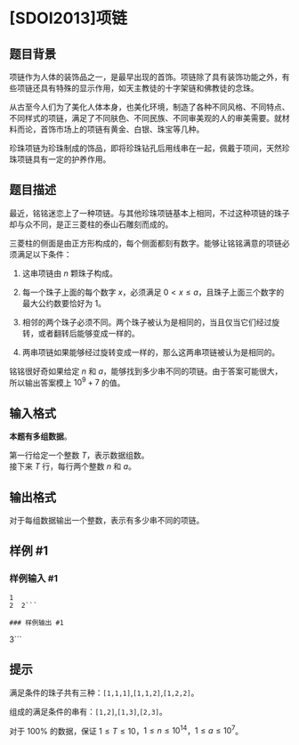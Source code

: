 # [SDOI2013]项链

## 题目背景

项链作为人体的装饰品之一，是最早出现的首饰。项链除了具有装饰功能之外，有些项链还具有特殊的显示作用，如天主教徒的十字架链和佛教徒的念珠。

从古至今人们为了美化人体本身，也美化环境，制造了各种不同风格、不同特点、不同样式的项链，满足了不同肤色、不同民族、不同审美观的人的审美需要。就材料而论，首饰市场上的项链有黄金、白银、珠宝等几种。

珍珠项链为珍珠制成的饰品，即将珍珠钻孔后用线串在一起，佩戴于项间，天然珍珠项链具有一定的护养作用。

## 题目描述

最近，铭铭迷恋上了一种项链。与其他珍珠项链基本上相同，不过这种项链的珠子却与众不同，是正三菱柱的泰山石雕刻而成的。

三菱柱的侧面是由正方形构成的，每个侧面都刻有数字。能够让铭铭满意的项链必须满足以下条件：

1. 这串项链由 $n$ 颗珠子构成。

2. 每一个珠子上面的每个数字 $x$，必须满足 $0<x\le a$，且珠子上面三个数字的最大公约数要恰好为 $1$。

3. 相邻的两个珠子必须不同。两个珠子被认为是相同的，当且仅当它们经过旋转，或者翻转后能够变成一样的。

4. 两串项链如果能够经过旋转变成一样的，那么这两串项链被认为是相同的。 

铭铭很好奇如果给定 $n$ 和 $a$，能够找到多少串不同的项链。由于答案可能很大，所以输出答案模上 $10^{9}+7$ 的值。

## 输入格式

**本题有多组数据**。

第一行给定一个整数 $T$，表示数据组数。  
接下来 $T$ 行，每行两个整数 $n$ 和 $a$。


## 输出格式

对于每组数据输出一个整数，表示有多少串不同的项链。

## 样例 #1

### 样例输入 #1
```
1
2  2```

### 样例输出 #1

```
3```

## 提示

满足条件的珠子共有三种：`[1,1,1]`,`[1,1,2]`,`[1,2,2]`。

组成的满足条件的串有：`[1,2]`,`[1,3]`,`[2,3]`。

对于 $100\%$ 的数据，保证 $1 \le T \le 10$，$1 \le n \le 10^{14}$，$1 \le a \le 10^7$。

